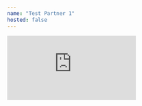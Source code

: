 ```yaml
---
name: "Test Partner 1"
hosted: false
---
```

<iframe 
title="Test Partner 1" 
class="h-100 mb-0" 
style="padding:0px; margin:0px; border-width: unset; border-style: none; border-color: none; border-image: none;"
src="https://www.youtube.com/embed/mJDiOvfvO94" ></iframe>